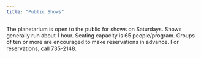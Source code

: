 ```yaml
---
title: "Public Shows"
---
```


The planetarium is open to the public for shows on Saturdays. Shows generally run about 1 hour. Seating capacity is 65 people/program. Groups of ten or more are encouraged to make reservations in advance. For reservations, call 735-2148.